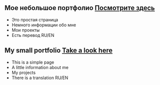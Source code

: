 ## Мое небольшое портфолио [Посмотрите здесь](https://pythonandreevih.github.io/)
- Это простая страница
- Немного информации обо мне
- Мои проекты
- Есть перевод RU/EN

## My small portfolio [Take a look here](https://pythonandreevih.github.io/)
- This is a simple page
- A little information about me
- My projects
- There is a translation RU/EN

